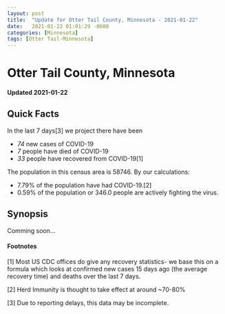 ```yaml
---
layout: post
title:  "Update for Otter Tail County, Minnesota - 2021-01-22"
date:   2021-01-22 01:01:29 -0600
categories: [Minnesota]
tags: [Otter Tail-Minnesota]
---
```


# Otter Tail County, Minnesota
#### Updated 2021-01-22

## Quick Facts

In the last 7 days[3] we project there have been
- *74* new cases of COVID-19
- *7* people have died of COVID-19
- *33* people have recovered from COVID-19[1]

The population in this census area is 58746. By our calculations:
- 7.79% of the population have had COVID-19.[2]
- 0.59% of the population or 346.0 people are actively fighting the virus.

## Synopsis

Comming soon...


#### Footnotes

[1] Most US CDC offices do give any recovery statistics- we base this on a formula which looks at confirmed new cases
15 days ago (the average recovery time) and deaths over the last 7 days.

[2] Herd Immunity is thought to take effect at around ~70-80%

[3] Due to reporting delays, this data may be incomplete.
 
    